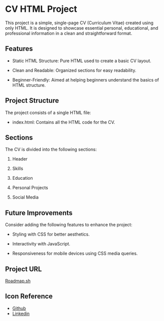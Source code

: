 # CV HTML Project

This project is a simple, single-page CV (Curriculum Vitae) created using only HTML. It is designed to showcase essential personal, educational, and professional information in a clean and straightforward format.

## Features

- Static HTML Structure: Pure HTML used to create a basic CV layout.

- Clean and Readable: Organized sections for easy readability.

- Beginner-Friendly: Aimed at helping beginners understand the basics of HTML structure.

## Project Structure

The project consists of a single HTML file:

- index.html: Contains all the HTML code for the CV.

## Sections

The CV is divided into the following sections:

1. Header

2. Skills

3. Education

4. Personal Projects

5. Social Media

## Future Improvements

Consider adding the following features to enhance the project:

- Styling with CSS for better aesthetics.

- Interactivity with JavaScript.

- Responsiveness for mobile devices using CSS media queries.

## Project URL
[Roadmap.sh](https://roadmap.sh/projects/single-page-cv)

## Icon Reference
- [Github](https://www.flaticon.com/free-icons/github)
- [Linkedin](https://www.flaticon.com/free-icons/linkedin)
